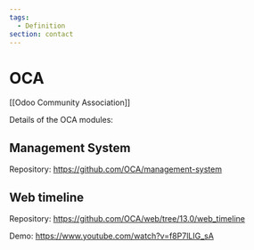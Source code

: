 ```yaml
---
tags:
  - Definition
section: contact
---
```

# OCA

[[Odoo Community Association]]

Details of the OCA modules:

## Management System

Repository: <https://github.com/OCA/management-system>

## Web timeline

Repository: <https://github.com/OCA/web/tree/13.0/web_timeline>

Demo: <https://www.youtube.com/watch?v=f8P7lLIG_sA>
